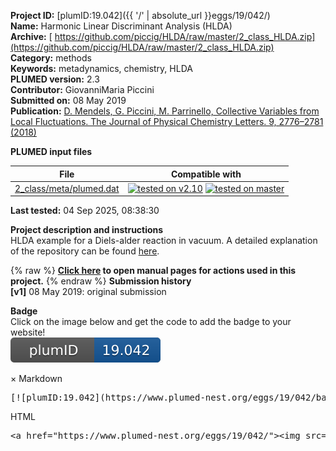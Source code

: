 **Project ID:** [plumID:19.042]({{ '/' | absolute_url }}eggs/19/042/)  
**Name:**  Harmonic Linear Discriminant Analysis (HLDA)  
**Archive:** [ https://github.com/piccig/HLDA/raw/master/2_class_HLDA.zip](https://github.com/piccig/HLDA/raw/master/2_class_HLDA.zip)  
**Category:**  methods  
**Keywords:**  metadynamics, chemistry, HLDA  
**PLUMED version:**  2.3  
**Contributor:**  GiovanniMaria Piccini  
**Submitted on:** 08 May 2019  
**Publication:** [D. Mendels, G. Piccini, M. Parrinello, Collective Variables from Local Fluctuations. The Journal of Physical Chemistry Letters. 9, 2776–2781 (2018)](http://dx.doi.org/10.1021/acs.jpclett.8b00733)  
  
**PLUMED input files**  
  
| File     | Compatible with |  
|:--------:|:--------:|  
| [2_class/meta/plumed.dat](./data/2_class/meta/plumed.dat.md) |  [![tested on v2.10](https://img.shields.io/badge/v2.10-passing-green.svg)](data/2_class/meta/plumed.dat.plumed.stderr) [![tested on master](https://img.shields.io/badge/master-passing-green.svg)](data/2_class/meta/plumed.dat.plumed_master.stderr) |  
  
**Last tested:**  04 Sep 2025, 08:38:30
  
**Project description and instructions**  
HLDA example for a Diels-alder reaction in vacuum. A detailed explanation of the repository can be found [here](https://github.com/piccig/HLDA/blob/master/README.md).

  
{% raw %}
<b><a href="https://www.plumed.org/doc-master/user-doc/html/actionlist/?actions=ENERGY,METAD,PRINT,DISTANCE,FLUSH,COMBINE,UPPER_WALLS,UNITS" target="_blank">Click here</a> to open manual pages for actions used in this project.</b>
{% endraw %}
**Submission history**  
**[v1]** 08 May 2019: original submission  
  
**Badge**  
Click on the image below and get the code to add the badge to your website!  
<img src="./badge.svg" alt="plumeDnest:19.042" id="myBtn" class="badge">
<div id="myModal" class="modal">
  <div class="modal-content">
    <span class="close">&times;</span>
    Markdown<pre>[![plumID:19.042](https://www.plumed-nest.org/eggs/19/042/badge.svg)](https://www.plumed-nest.org/eggs/19/042/)</pre>
    HTML<pre>&lt;a href="https://www.plumed-nest.org/eggs/19/042/"&gt;&lt;img src="https://www.plumed-nest.org/eggs/19/042/badge.svg" alt="plumID:19.042"&gt;&lt;/a&gt;</pre>
  </div>
</div>
